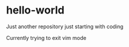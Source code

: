 # hello-world
Just another repository
just starting with coding


Currently trying to exit vim mode 


